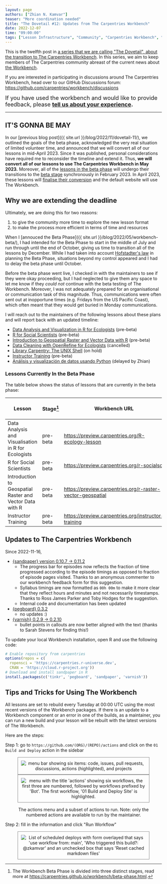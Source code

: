 ```yaml
---
layout: page
authors: ["Zhian N. Kamvar"]
teaser: "More coordination needed"
title: "The Dovetail #12: Updates from The Carpentries Workbench"
date: 2022-12-07
time: "09:00:00"
tags: ["Lesson Infrastructure", "Community", "Carpentries Workbench", "Beta", "Dovetail"]
---
```


This is the twelfth post in [a series that we are calling "The Dovetail",
about the transition to The Carpentries Workbench](https://carpentries.org/posts-by-tags/#blog-tag-dovetail).
In this series, we aim to keep members of The Carpentries community abreast of
the current news about [the Workbench](https://carpentries.github.io/workbench). 

If you are interested in participating in discussions around The Carpentries
Workbench, head over to our GitHub Discussions forum: <https://github.com/carpentries/workbench/discussions>

<span style='font-size: large;'>If you have used the workbench and would like to provide feedback, please
<b><a href='https://carpentries.typeform.com/to/KRBl4IZM'>tell us about your experience</a>.</b></span> 

---

## IT'S GONNA BE MAY

In our [previous blog post]({{ site.url }}/blog/2022/11/dovetail-11/), we
outlined the goals of the beta phase, acknowledged the very real situation of
limited volunteer time, and announced that we will convert all of our lessons in
mid-April 2023. Since it was published, personal considerations have required
me to reconsider the timeline and extend it. Thus, **we will convert all of our
lessons to use The Carpentries Workbench in May 2023.** Moreover, all of the
[lessons in the beta
phase](https://carpentries.github.io/workbench/beta-phase.html) will undergo
their transitions to the [beta stage](https://carpentries.github.io/workbench/beta-phase.html#beta)
synchronously in February 2023. In April 2023, these lessons will 
[finalise their conversion](https://carpentries.github.io/workbench/beta-phase.html#pre-release)
and the default website will use The Workbench.

## Why we are extending the deadline

Ultimately, we are doing this for two reasons:

1. to give the community more time to explore the new lesson format
2. to make the process more efficient in terms of time and resources

When I [annouced the Beta Phase]({{ site.url }}/blog/2022/05/workbench-beta/),
I had intended for the Beta Phase to start in the middle of July and run
through until the end of October, giving us time to transition all of the
lessons by December. While I had taken into account [Hofstadter's law](https://en.wikipedia.org/wiki/Hofstadter%27s_law)
in planning the Beta Phase, situations beyond my control appeared and I had to
delay the beta phase until October. 

Before the beta phase went live, I checked in with the maintainers to see if
they were okay proceeding, but I had neglected to give them any space
to let me know if they _could not_ continue with the beta testing of The
Workbench. Moreover, I was not adequately prepared for an organisational or
communication task of this magnitude. Thus, communications were often sent out
at inopportune times (e.g. Fridays from the US Pacific Coast), which often
meant that they would get buried in Monday communications. 

I will reach out to the maintainers of the following lessons about these plans
and will report back with an updated timeline:

 - [Data Analysis and Visualization in R for Ecologists](https://github.com/datacarpentry/R-ecology-lesson/) (pre-beta)
 - [R for Social Scientists](https://github.com/datacarpentry/r-socialsci/) (pre-beta)
 - [Introduction to Geospatial Raster and Vector Data with R](https://github.com/datacarpentry/r-raster-vector-geospatial/) (pre-beta)
 - [Data Cleaning with OpenRefine for Ecologists](https://github.com/datacarpentry/OpenRefine-ecology-lesson/) (cancelled)
 - [Library Carpentry: The UNIX Shell](https://github.com/LibraryCarpentry/lc-shell/) (on hold)
 - [Instructor Training](https://github.com/carpentries/instructor-training/) (pre-beta)
 - [Análisis y visualización de datos usando Python](https://github.com/datacarpentry/pthon-ecology-lesson-es/) (delayed by Zhian)

### Lessons Currently In the Beta Phase

The table below shows the status of lessons that are currently in the beta phase:

| Lesson                                                   | Stage[^1] |  Workbench URL                                               | Next Transition Date |
| -------------------------------------------------------- | --------- | ------------------------------------------------------------ | -------------------- |
| Data Analysis and Visualisation in R for Ecologists      | pre-beta  | <https://preview.carpentries.org/R-ecology-lesson>           | 2023-02-06           |
| R for Social Scientists                                  | pre-beta  | <https://preview.carpentries.org/r-socialsci>                | 2023-02-06           |
| Introduction to Geospatial Raster and Vector Data with R | pre-beta  | <https://preview.carpentries.org/r-raster-vector-geospatial> | 2023-02-06           |
| Instructor Training                                      | pre-beta  | <https://preview.carpentries.org/instructor-training>        | 2023-02-06           |

[^1]: The Workbench Beta Phase is divided into three distinct stages, read more at <https://carpentries.github.io/workbench/beta-phase.html>.

## Updates to The Carpentries Workbench

Since 2022-11-16, 

 - [{sandpaper} version 0.10.7 -> 0.11.2](https://carpentries.github.io/sandpaper/news/index.html#sandpaper-0112)
   - The progress bar for episodes now reflects the fraction of time progressed
     according to the episode timings as opposed to fraction of episode pages
     visited. Thanks to an anonymous commenter to our workbench feedback form
     for this suggestion.
   - Syllabus timings are now formatted as `00h 00m` to make it more clear that
     they reflect hours and minutes and not necessarily timestamps. Thanks to
     Ross James Parker and Toby Hodges for the suggestion.
   - Internal code and documentation has been updated
 - [{pegboard} 0.3.2](https://carpentries.github.io/pegboard/news/index.html#pegboard-032)
   - no updates :)
 - [{varnish} 0.2.9 -> 0.2.10](https://carpentries.github.io/varnish/news/index.html#varnish-0210)
   - bullet points in callouts are now better aligned with the text (thanks to
     Sarah Stevens for finding this!)

To update your local Workbench installation, open R and use the following code:

```r
# Enable repository from carpentries
options(repos = c(
  ropensci = 'https://carpentries.r-universe.dev',
  CRAN = 'https://cloud.r-project.org'))
# Download and install sandpaper in R
install.packages(c('tinkr', 'pegboard', 'sandpaper', 'varnish'))
```

## Tips and Tricks for Using The Workbench

All lessons are set to rebuild every Tuesday at 00:00 UTC using the most recent
versions of the Workbench packages. If there is an update to a Workbench
component or an error in one of the builds, as a maintainer, you can run a new
build and your lesson will be rebuilt with the latest versions of The Workbench.

Here are the steps:

Step 1: go to `https://github.com/(ORG)/(REPO)/actions` and click on the `01 Build and Deploy` action in the sidebar

<figure style="text-align: center;">
<p>
<img alt="menu bar showing six items: code, issues, pull requests, discussions, actions (highlighted), and projects" src="{{ site.urlimg }}/blog/2022/12/dovetail-actions-tab.png" style="border: solid 1px gray; padding: 10px;">
<img alt="menu with the title 'actions' showing six workflows, the first three are numbered, followed by workflows prefixed by 'Bot'. The first workflow, '01 Build and Deploy Site' is highlighted." src="{{ site.urlimg }}/blog/2022/12/dovetail-actions-list.png" style="border: solid 1px gray; padding: 10px;">
</p>
<figurcaption>
<p> The actions menu and a subset of actions to run. Note: only the numbered actions are available to run by the maintainer.</p>
</figurecaption>
</figure>

Step 2: fill in the information and click "Run Workflow"


<figure style="text-align: center;">
<p>
<img alt="List of scheduled deploys with form overlayed that says 'use workflow from: main', 'Who triggered this build?: @zkamvar' and an unchecked box that says 'Reset cached markdown files'" src="{{ site.urlimg }}/blog/2022/12/dovetail-actions-tab.png" style="border: solid 1px gray; padding: 10px;">
</p>
</figure>
